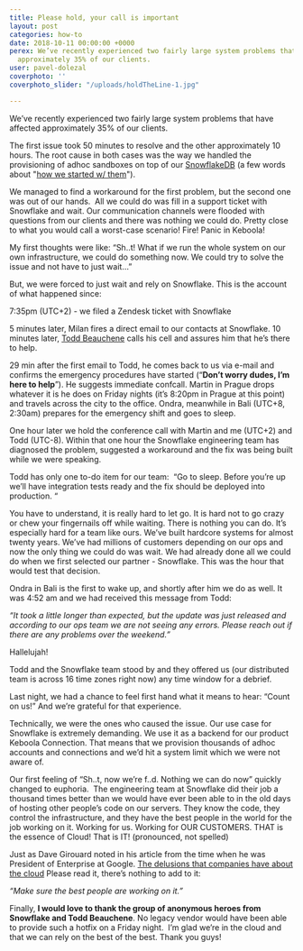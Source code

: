 ```yaml
---
title: Please hold, your call is important
layout: post
categories: how-to
date: 2018-10-11 00:00:00 +0000
perex: We’ve recently experienced two fairly large system problems that have affected
  approximately 35% of our clients.
user: pavel-dolezal
coverphoto: ''
coverphoto_slider: "/uploads/holdTheLine-1.jpg"

---
```

We’ve recently experienced two fairly large system problems that have affected approximately 35% of our clients.

The first issue took 50 minutes to resolve and the other approximately 10 hours. The root cause in both cases was the way we handled the provisioning of adhoc sandboxes on top of our [SnowflakeDB](http://www.snowflake.net/) (a few words about "[how we started w/ them](http://blog.keboola.com/new-dose-of-steroids-in-the-keboola-backend)").

We managed to find a workaround for the first problem, but the second one was out of our hands.  All we could do was fill in a support ticket with Snowflake and wait. Our communication channels were flooded with questions from our clients and there was nothing we could do. Pretty close to what you would call a worst-case scenario! Fire! Panic in Keboola!

My first thoughts were like: “Sh..t! What if we run the whole system on our own infrastructure, we could do something now. We could try to solve the issue and not have to just wait…”

But, we were forced to just wait and rely on Snowflake. This is the account of what happened since:

7:35pm (UTC+2) - we filed a Zendesk ticket with Snowflake

5 minutes later, Milan fires a direct email to our contacts at Snowflake. 10 minutes later, [Todd Beauchene](https://www.linkedin.com/in/toddbeauchene) calls his cell and assures him that he’s there to help.

29 min after the first email to Todd, he comes back to us via e-mail and confirms the emergency procedures have started (“**Don’t worry dudes, I’m here to help**”). He suggests immediate confcall. Martin in Prague drops whatever it is he does on Friday nights (it’s 8:20pm in Prague at this point) and travels across the city to the office. Ondra, meanwhile in Bali (UTC+8, 2:30am) prepares for the emergency shift and goes to sleep.

One hour later we hold the conference call with Martin and me (UTC+2) and Todd (UTC-8). Within that one hour the Snowflake engineering team has diagnosed the problem, suggested a workaround and the fix was being built while we were speaking.

Todd has only one to-do item for our team:  “Go to sleep. Before you’re up we’ll have integration tests ready and the fix should be deployed into production. “

You have to understand, it is really hard to let go. It is hard not to go crazy or chew your fingernails off while waiting. There is nothing you can do. It’s especially hard for a team like ours. We’ve built hardcore systems for almost twenty years. We’ve had millions of customers depending on our ops and now the only thing we could do was wait. We had already done all we could do when we first selected our partner - Snowflake. This was the hour that would test that decision.

Ondra in Bali is the first to wake up, and shortly after him we do as well. It was 4:52 am and we had received this message from Todd:

_“It took a little longer than expected, but the update was just released and according to our ops team we are not seeing any errors. Please reach out if there are any problems over the weekend.”_

Hallelujah!

Todd and the Snowflake team stood by and they offered us (our distributed team is across 16 time zones right now) any time window for a debrief.

Last night, we had a chance to feel first hand what it means to hear: “Count on us!” And we’re grateful for that experience.

Technically, we were the ones who caused the issue. Our use case for Snowflake is extremely demanding. We use it as a backend for our product Keboola Connection. That means that we provision thousands of adhoc accounts and connections and we’d hit a system limit which we were not aware of.

Our first feeling of “Sh..t, now we’re f..d. Nothing we can do now” quickly changed to euphoria.  The engineering team at Snowflake did their job a thousand times better than we would have ever been able to in the old days of hosting other people’s code on our servers. They know the code, they control the infrastructure, and they have the best people in the world for the job working on it. Working for us. Working for OUR CUSTOMERS. THAT is the essence of Cloud! That is IT! (pronounced, not spelled)

Just as Dave Girouard noted in his article from the time when he was President of Enterprise at Google. [The delusions that companies have about the cloud](https://gigaom.com/2013/01/26/the-delusions-that-companies-have-about-the-cloud/) Please read it, there’s nothing to add to it:

_“Make sure the best people are working on it.”_

Finally, **I would love to thank the group of anonymous heroes from Snowflake and Todd Beauchene**. No legacy vendor would have been able to provide such a hotfix on a Friday night.  I’m glad we’re in the cloud and that we can rely on the best of the best. Thank you guys!